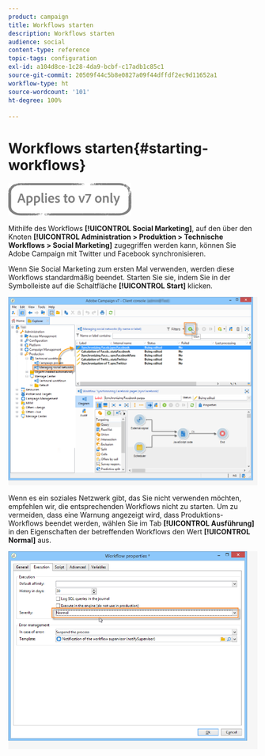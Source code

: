 ```yaml
---
product: campaign
title: Workflows starten
description: Workflows starten
audience: social
content-type: reference
topic-tags: configuration
exl-id: a104d8ce-1c28-4da9-bcbf-c17adb1c85c1
source-git-commit: 20509f44c5b8e0827a09f44dffdf2ec9d11652a1
workflow-type: ht
source-wordcount: '101'
ht-degree: 100%

---
```


# Workflows starten{#starting-workflows}

![](../../assets/v7-only.svg)

Mithilfe des Workflows **[!UICONTROL Social Marketing]**, auf den über den Knoten **[!UICONTROL Administration > Produktion > Technische Workflows > Social Marketing]** zugegriffen werden kann, können Sie Adobe Campaign mit Twitter und Facebook synchronisieren.

Wenn Sie Social Marketing zum ersten Mal verwenden, werden diese Workflows standardmäßig beendet. Starten Sie sie, indem Sie in der Symbolleiste auf die Schaltfläche **[!UICONTROL Start]** klicken.

![](assets/social_start_workflows.png)

Wenn es ein soziales Netzwerk gibt, das Sie nicht verwenden möchten, empfehlen wir, die entsprechenden Workflows nicht zu starten. Um zu vermeiden, dass eine Warnung angezeigt wird, dass Produktions-Workflows beendet werden, wählen Sie im Tab **[!UICONTROL Ausführung]** in den Eigenschaften der betreffenden Workflows den Wert **[!UICONTROL Normal]** aus.

![](assets/social_start_workflows2.png)
